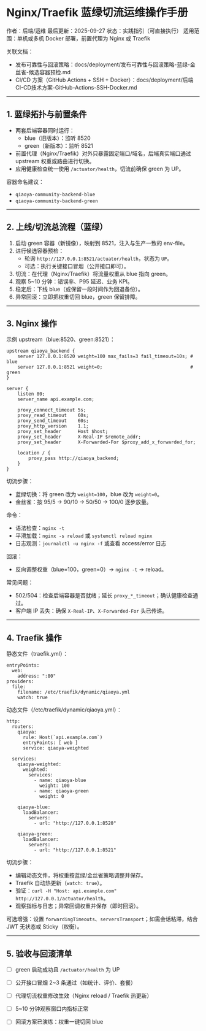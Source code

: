 # Nginx/Traefik 蓝绿切流运维操作手册

作者：后端/运维
最后更新：2025-09-27
状态：实践指引（可直接执行）
适用范围：单机或多机 Docker 部署，前置代理为 Nginx 或 Traefik

关联文档：
- 发布可靠性与回滚策略：docs/deployment/发布可靠性与回滚策略-蓝绿-金丝雀-候选容器预检.md
- CI/CD 方案（GitHub Actions + SSH + Docker）：docs/deployment/后端CI-CD技术方案-GitHub-Actions-SSH-Docker.md

---

## 1. 蓝绿拓扑与前置条件

- 两套后端容器同时运行：
  - blue（旧版本）：监听 8520
  - green（新版本）：监听 8521
- 前置代理（Nginx/Traefik）对外只暴露固定端口/域名，后端真实端口通过 upstream 权重或路由进行切换。
- 应用健康检查统一使用 `/actuator/health`，切流前确保 green 为 UP。

容器命名建议：
- `qiaoya-community-backend-blue`
- `qiaoya-community-backend-green`

---

## 2. 上线/切流总流程（蓝绿）

1) 启动 green 容器（新镜像），映射到 8521，注入与生产一致的 env-file。
2) 进行候选容器预检：
   - 轮询 `http://127.0.0.1:8521/actuator/health`，状态为 `UP`。
   - 可选：执行关键接口冒烟（公开接口即可）。
3) 切流：在代理（Nginx/Traefik）将流量权重从 blue 指向 green。
4) 观察 5~10 分钟：错误率、P95 延迟、业务 KPI。
5) 稳定后：下线 blue（或保留一段时间作为回退备份）。
6) 异常回滚：立即把权重切回 blue，green 保留排障。

---

## 3. Nginx 操作

示例 upstream（blue:8520、green:8521）：
```
upstream qiaoya_backend {
    server 127.0.0.1:8520 weight=100 max_fails=3 fail_timeout=10s; # blue
    server 127.0.0.1:8521 weight=0;                                # green
}

server {
    listen 80;
    server_name api.example.com;

    proxy_connect_timeout 5s;
    proxy_read_timeout    60s;
    proxy_send_timeout    60s;
    proxy_http_version    1.1;
    proxy_set_header      Host $host;
    proxy_set_header      X-Real-IP $remote_addr;
    proxy_set_header      X-Forwarded-For $proxy_add_x_forwarded_for;

    location / {
        proxy_pass http://qiaoya_backend;
    }
}
```

切流步骤：
- 蓝绿切换：将 green 改为 `weight=100`，blue 改为 `weight=0`。
- 金丝雀：按 95/5 → 90/10 → 50/50 → 100/0 逐步放量。

命令：
- 语法检查：`nginx -t`
- 平滑加载：`nginx -s reload` 或 `systemctl reload nginx`
- 日志观测：`journalctl -u nginx -f` 或查看 access/error 日志

回滚：
- 反向调整权重（blue=100，green=0）→ `nginx -t` → reload。

常见问题：
- 502/504：检查后端容器是否就绪；延长 `proxy_*_timeout`；确认健康检查通过。
- 客户端 IP 丢失：确保 `X-Real-IP`、`X-Forwarded-For` 头已传递。

---

## 4. Traefik 操作

静态文件（traefik.yml）：
```
entryPoints:
  web:
    address: ":80"
providers:
  file:
    filename: /etc/traefik/dynamic/qiaoya.yml
    watch: true
```

动态文件（/etc/traefik/dynamic/qiaoya.yml）：
```
http:
  routers:
    qiaoya:
      rule: Host(`api.example.com`)
      entryPoints: [ web ]
      service: qiaoya-weighted

  services:
    qiaoya-weighted:
      weighted:
        services:
          - name: qiaoya-blue
            weight: 100
          - name: qiaoya-green
            weight: 0

    qiaoya-blue:
      loadBalancer:
        servers:
          - url: "http://127.0.0.1:8520"

    qiaoya-green:
      loadBalancer:
        servers:
          - url: "http://127.0.0.1:8521"
```

切流步骤：
- 编辑动态文件，将权重按蓝绿/金丝雀策略调整并保存。
- Traefik 自动热更新（`watch: true`）。
- 验证：`curl -H "Host: api.example.com" http://127.0.0.1/actuator/health`。
- 观察指标与日志；异常回调权重并保存（即时回滚）。

可选增强：设置 `forwardingTimeouts`、`serversTransport`；如需会话粘滞，结合 JWT 无状态或 Sticky（权衡）。

---

## 5. 验收与回滚清单

- [ ] green 启动成功且 `/actuator/health` 为 UP
- [ ] 公开接口冒烟 2~3 条通过（如统计、评价、套餐）
- [ ] 代理切流权重修改生效（Nginx reload / Traefik 热更新）
- [ ] 5~10 分钟观察窗口内指标正常
- [ ] 回滚方案已演练：权重一键切回 blue

